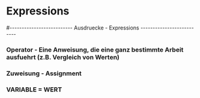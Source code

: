 # Expressions
#-------------------------- Ausdruecke - Expressions --------------------------
### Operator - Eine Anweisung, die eine ganz bestimmte Arbeit ausfuehrt (z.B. Vergleich von Werten)


### Zuweisung - Assignment
### VARIABLE = WERT
